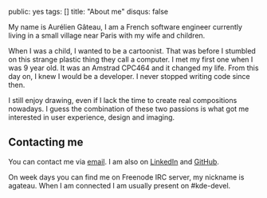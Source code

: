 public: yes
tags: []
title: "About me"
disqus: false

My name is Aurélien Gâteau, I am a French software engineer currently living in
a small village near Paris with my wife and children.

When I was a child, I wanted to be a cartoonist. That was before I stumbled on
this strange plastic thing they call a computer. I met my first one when I was
9 year old. It was an Amstrad CPC464 and it changed my life. From this day on,
I knew I would be a developer. I never stopped writing code since then.

I still enjoy drawing, even if I lack the time to create real compositions
nowadays. I guess the combination of these two passions is what got me
interested in user experience, design and imaging.

## Contacting me
You can contact me via [email](mailto:mail@agateau.com). I am also on
[LinkedIn](http://www.linkedin.com/pub/4/585/4b) and
[GitHub](http://github.com/agateau).

On week days you can find me on Freenode IRC server, my nickname is
agateau. When I am connected I am usually present on #kde-devel.

